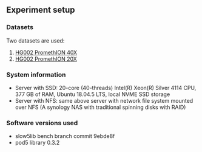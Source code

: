 ## Experiment setup

### Datasets

Two datasets are used:
1. [HG002 PromethION 40X](https://gentechgp.github.io/gtgseq/docs/data.html#na24385-hg002-promethion-data-40x)
2. [HG002 PromethION 20X](https://gentechgp.github.io/gtgseq/docs/data.html#na24385-hg002-promethion-data-20x)

### System information

- Server with SSD: 20-core (40-threads) Intel(R) Xeon(R) Silver 4114 CPU, 377 GB of RAM, Ubuntu 18.04.5 LTS, local NVME SSD storage
- Server with NFS: same above server with  network file system mounted over NFS (A synology NAS with traditional spinning disks with RAID)

### Software versions used

- slow5lib bench branch commit 9ebde8f
- pod5 library 0.3.2
